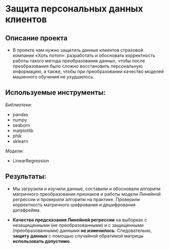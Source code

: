 # Защита персональных данных клиентов

## Описание проекта 

- В проекте нам нужно защитить данные клиентов страховой компании «Хоть потоп»:  разработать и обосновать корректность работы такого метода преобразования данных, чтобы после преобразования было сложно восстановить персональную информацию, а также, чтобы при преобразовании качество моделей машинного обучения не ухудшилось. 


## Используемые инструменты:
 
*Библиотеки:*

- pandas
- numpy
- seaborn
- matplotlib
- phik
- sklearn

*Модели:*

- LinearRegression

 
## Результаты: 

- Мы загрузили и изучили данные, составили и обосновали алгоритм матричного преобразования признаков и работы модели Линейной регрессии и проверили алгоритм на практике. Проверили корректность матричного шифрования и дешифрования датафрейма. 

- **Качество предсказания Линейной регрессии** на выборках с незащищенными (не преобразованными) и с защищенными (преобразованными) данными **не изменилось**. Следовательно, **защиту данных** с помощью случайной обратимой матрицы **использовать допустимо**.
